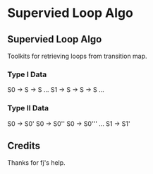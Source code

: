 # Supervied Loop Algo

## Supervied Loop Algo
Toolkits for retrieving loops from transition map.

### Type I Data
S0 -> S -> S ...
S1 -> S -> S -> S ...

### Type II Data
S0 -> S0'
S0 -> S0''
S0 -> S0'''
...
S1 -> S1'

## Credits
Thanks for fj's help.